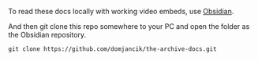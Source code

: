To read these docs locally with working video embeds, use [Obsidian](https://obsidian.md/).

And then git clone this repo somewhere to your PC and open the folder as the Obsidian repository.

```
git clone https://github.com/domjancik/the-archive-docs.git
```
